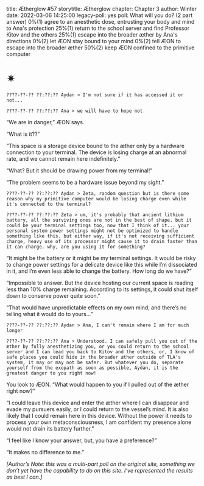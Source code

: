 title: Ætherglow #57
storytitle: Ætherglow 
chapter: Chapter 3
author: Winter
date: 2022-03-06 14:25:00
legacy-poll: yes
poll: What will you do? (2 part answer)
      0%(1) agree to an anesthetic dose, entrusting your body and mind to Ana's protection
      25%(1) return to the school server and find Professor Kitov and the others
      25%(1) escape into the broader æther by Ana's directions
      0%(2) let ÆON stay bound to your mind
      0%(2) tell ÆON to escape into the broader æther
      50%(2) keep ÆON confined to the primitive computer

✴
=

`????-??-?? ??:??:?? Aydan > I'm not sure if it has accessed it or not...`

`????-??-?? ??:??:?? Ana > we will have to hope not`

“We are in danger,” ÆON says.

“What is it??”

“This space is a storage device bound to the æther only by a hardware connection to your terminal. The device is losing charge at an abnormal rate, and we cannot remain here indefinitely.”

“What? But it should be drawing power from my terminal!”

“The problem seems to be a hardware issue beyond my sight.”

`????-??-?? ??:??:?? Aydan > Zeta, random question but is there some reason why my primitive computer would be losing charge even while it's connected to the terminal?`

`????-??-?? ??:??:?? Zeta > um, it's probably that ancient lithium battery, all the surviving ones are not in the best of shape. but it could be your terminal settings too, now that I think of it... your personal system power settings might not be optimized to handle something like this. but either way, if it's not receiving sufficient charge, heavy use of its processor might cause it to drain faster than it can charge. why, are you using it for something?`

“It might be the battery or it might be my terminal settings. It would be risky to change power settings for a delicate device like this while I’m dissociated in it, and I’m even less able to change the battery. How long do we have?”

“Impossible to answer. But the device hosting our current space is reading less than 10% charge remaining. According to its settings, it could shut itself down to conserve power quite soon.”

“That would have unpredictable effects on my own mind, and there’s no telling what it would do to yours...”

`????-??-?? ??:??:?? Aydan > Ana, I can't remain where I am for much longer`

`????-??-?? ??:??:?? Ana > Understood. I can safely pull you out of the æther by fully anesthetizing you, or you could return to the school server and I can lead you back to Kitov and the others, or, I know of safe places you could hide in the broader æther outside of TLA's system, it may or may not be safer. But whatever you do, separate yourself from the exopath as soon as possible, Aydan, it is the greatest danger to you right now!`

You look to ÆON. “What would happen to you if I pulled out of the æther right now?”

“I could leave this device and enter the æther where I can disappear and evade my pursuers easily, or I could return to the vessel’s mind. It is also likely that I could remain here in this device. Without the power it needs to process your own metaconsciousness, I am confident my presence alone would not drain its battery further.”

“I feel like I know your answer, but, you have a preference?”

“It makes no difference to me.”

*[Author’s Note: this was a multi-part poll on the original site, something we don’t yet have the capability to do on this site. I’ve represented the results as best I can.]*
